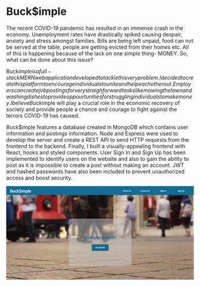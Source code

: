 # Buck$imple

The recent COVID-19 pandemic has resulted in an immense crash in the economy. Unemployment rates have drastically spiked causing despair, anxiety and stress amongst families. Bills are being left unpaid, food can not be served at the table, people are getting evicted from their homes etc. All of this is happening because of the lack on one simple thing- MONEY. So, what can be done about this issue?

Buck$imple is a full-stack MERN web application developed to tackle this very problem. I decided to create this platform to encourage individuals to unite and help each other out. Employers can create job postings for very straighforward tasks like mowing the lawn and washing dishes to provide oppourtunities for struggling individuals to make money. I believe Buck$imple will play a crucial role in the economic recovery of society and provide people a chance and courage to fight against the terrors COVID-19 has caused.

Buck$imple features a database created in MongoDB which contains user information and postings information. Node and Express were used to develop the server and create a REST API to send HTTP requests from the frontend to the backend. Finally, I built a visually-appealing frontend with React, hooks and styled components. User Sign In and Sign Up has been implemented to identify users on the website and also to gain the ability to post as it is impossible to create a post without making an account. JWT and hashed passwords have also been included to prevent unauthorized access and boost security.

![Home](pictures/image1.png)
